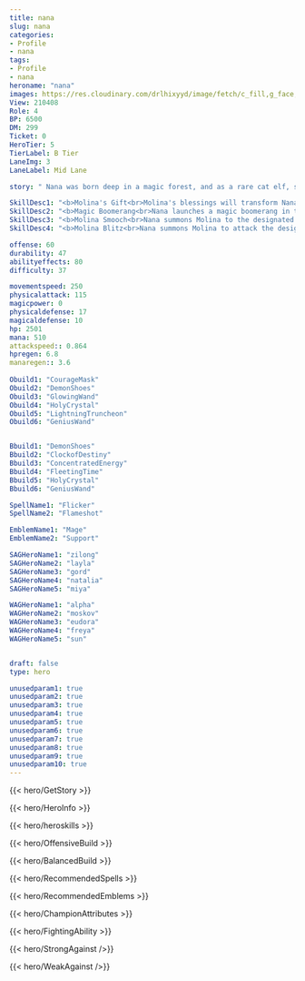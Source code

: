 ```yaml
---
title: nana
slug: nana
categories: 
- Profile 
- nana
tags: 
- Profile
- nana
heroname: "nana"
images: https://res.cloudinary.com/drlhixyyd/image/fetch/c_fill,g_face,f_auto/https://cdn2-build.mobagenie.my.id/p/images/banner/full/nana.jpg
View: 210408 
Role: 4 
BP: 6500
DM: 299 
Ticket: 0 
HeroTier: 5 
TierLabel: B Tier 
LaneImg: 3
LaneLabel: Mid Lane 

story: " Nana was born deep in a magic forest, and as a rare cat elf, she was naturally endowed with powerful but hard to control magic abilities. Periodic rages of magic outBurst nearly took out half of her forest home, until one day the journeying moon elf Miya restrained Nana and taught this young cat elf the secrets to controlling her magic abilities. The clever Nana quickly mastered these techniques, becoming a powerful cat elf mage. She decided to accompany Miya on her way to the land of dawn, in search of a new king together "

SkillDesc1: "<b>Molina's Gift<br>Molina's blessings will transform Nana for 2s when she takes fatal damage, removing all her debuffs. In her transformed state Nana is immune to all damage with her Movement Speed increased by 70%, and she recovers 10% of her Max HP over time but can't use skills. The blessings may be triggered once every 120s at the most."   
SkillDesc2: "<b>Magic Boomerang<br>Nana launches a magic boomerang in the designated direction. Each time the boomerang hits an enemy, it deals 220<font color='#27C0C7'>( +100% Total Magic Power)</font> <font color='#3B69FF'>(Magic Damage)</font> and slow enemies by 40% for 1s. The first enemy takes full damage, the next one takes 20% less damage, up to 60% less damage."   
SkillDesc3: "<b>Molina Smooch<br>Nana summons Molina to the designated area. After a short delay, Molina locks onto an enemy hero, chases them, and morphs them, dealing 250<font color='#27C0C7'>( +50% Total Magic Power)</font> <font color='#3B69FF'>(Magic Damage)</font> and slowing them by 50% for 1.5s. Reduces Magic Defense of transformed heroes by 25%."   
SkillDesc4: "<b>Molina Blitz<br>Nana summons Molina to attack the designated area 3 times. Each attack deals 400<font color='#27C0C7'>( +180% Total Magic Power)</font> <font color='#3B69FF'>(Magic Damage)</font> to enemies in the area and slows them by 50% for 2s. If Molina Blitz hits a single enemy continuously, that enemy will be stunned for 1s."  

offense: 60 
durability: 47 
abilityeffects: 80 
difficulty: 37 

movementspeed: 250
physicalattack: 115
magicpower: 0
physicaldefense: 17
magicaldefense: 10
hp: 2501
mana: 510
attackspeed:: 0.864
hpregen: 6.8
manaregen:: 3.6
 
Obuild1: "CourageMask"  
Obuild2: "DemonShoes" 
Obuild3: "GlowingWand" 
Obuild4: "HolyCrystal" 
Obuild5: "LightningTruncheon" 
Obuild6: "GeniusWand" 


Bbuild1: "DemonShoes"  
Bbuild2: "ClockofDestiny" 
Bbuild3: "ConcentratedEnergy" 
Bbuild4: "FleetingTime" 
Bbuild5: "HolyCrystal" 
Bbuild6: "GeniusWand" 

SpellName1: "Flicker" 
SpellName2: "Flameshot"   

EmblemName1: "Mage" 
EmblemName2: "Support"    

SAGHeroName1: "zilong"
SAGHeroName2: "layla"
SAGHeroName3: "gord"
SAGHeroName4: "natalia"
SAGHeroName5: "miya"

WAGHeroName1: "alpha"
WAGHeroName2: "moskov"
WAGHeroName3: "eudora"
WAGHeroName4: "freya"
WAGHeroName5: "sun"


draft: false
type: hero

unusedparam1: true
unusedparam2: true
unusedparam3: true
unusedparam4: true
unusedparam5: true
unusedparam6: true
unusedparam7: true
unusedparam8: true
unusedparam9: true
unusedparam10: true
---
```



{{< hero/GetStory >}}

{{< hero/HeroInfo >}}
 
{{< hero/heroskills >}}

{{< hero/OffensiveBuild >}} 

{{< hero/BalancedBuild >}}


{{< hero/RecommendedSpells >}}  

{{< hero/RecommendedEmblems >}}   


{{< hero/ChampionAttributes >}}


{{< hero/FightingAbility >}}

{{< hero/StrongAgainst />}}

{{< hero/WeakAgainst />}}
